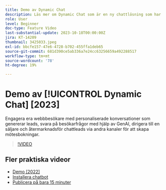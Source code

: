 ```yaml
---
title: Demo av Dynamic Chat
description: Läs mer om Dynamic Chat som är en ny chattlösning som har tagit fram av Adobe för marknadsföring och försäljning.
role: User
level: Beginner
doc-type: Feature Video
last-substantial-update: 2023-10-18T00:00:00Z
jira: KT-14209
thumbnail: 3425033.jpeg
exl-id: bbcfe157-47e6-4728-b702-455ffa1deb65
source-git-commit: 681d390ce5ab336a7e24cc63256659a492288517
workflow-type: tm+mt
source-wordcount: '78'
ht-degree: 19%

---
```


# Demo av [!UICONTROL Dynamic Chat] [2023]

Engagera era webbbesökare med personaliserade konversationer som genererar leads, svara på besökarfrågor med hjälp av GenAI, dirigera till en säljare och återmarknadsför chattleads via andra kanaler för att skapa mötesbokningar.

>[!VIDEO](https://video.tv.adobe.com/v/3425033/?learn=on)

## Fler praktiska videor

* [Demo [2022]](product-tour-2022.md)
* [Installera chatbot](setup.md)
* [Publicera på bara 15 minuter](go-live-in-15-minutes.md)
